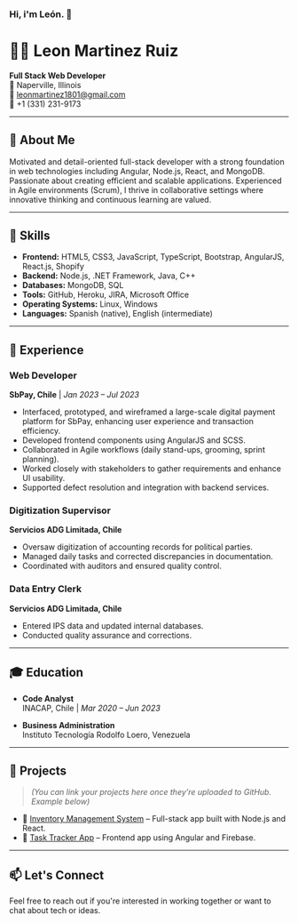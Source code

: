 ### Hi, i'm León. 👋

# 👨‍💻 Leon Martinez Ruiz  
**Full Stack Web Developer**  
📍 Naperville, Illinois  
📧 leonmartinez1801@gmail.com  
📱 +1 (331) 231-9173  

---

## 🚀 About Me

Motivated and detail-oriented full-stack developer with a strong foundation in web technologies including Angular, Node.js, React, and MongoDB. Passionate about creating efficient and scalable applications. Experienced in Agile environments (Scrum), I thrive in collaborative settings where innovative thinking and continuous learning are valued.

---

## 🧠 Skills

- **Frontend:** HTML5, CSS3, JavaScript, TypeScript, Bootstrap, AngularJS, React.js, Shopify  
- **Backend:** Node.js, .NET Framework, Java, C++  
- **Databases:** MongoDB, SQL  
- **Tools:** GitHub, Heroku, JIRA, Microsoft Office  
- **Operating Systems:** Linux, Windows  
- **Languages:** Spanish (native), English (intermediate)  

---

## 💼 Experience

### Web Developer  
**SbPay, Chile** | *Jan 2023 – Jul 2023*  
- Interfaced, prototyped, and wireframed a large-scale digital payment platform for SbPay, enhancing user experience and transaction efficiency.  
- Developed frontend components using AngularJS and SCSS.  
- Collaborated in Agile workflows (daily stand-ups, grooming, sprint planning).  
- Worked closely with stakeholders to gather requirements and enhance UI usability.  
- Supported defect resolution and integration with backend services.

### Digitization Supervisor  
**Servicios ADG Limitada, Chile**  
- Oversaw digitization of accounting records for political parties.  
- Managed daily tasks and corrected discrepancies in documentation.  
- Coordinated with auditors and ensured quality control.

### Data Entry Clerk  
**Servicios ADG Limitada, Chile**  
- Entered IPS data and updated internal databases.  
- Conducted quality assurance and corrections.

---

## 🎓 Education

- **Code Analyst**  
  INACAP, Chile | *Mar 2020 – Jun 2023*  

- **Business Administration**  
  Instituto Tecnología Rodolfo Loero, Venezuela  

---

## 📎 Projects

> *(You can link your projects here once they’re uploaded to GitHub. Example below)*

- 🔗 [Inventory Management System](https://github.com/yourusername/inventory-system) – Full-stack app built with Node.js and React.  
- 🔗 [Task Tracker App](https://github.com/yourusername/task-tracker) – Frontend app using Angular and Firebase.  

---

## 📫 Let's Connect

Feel free to reach out if you're interested in working together or want to chat about tech or ideas.




<!--
**Len1801/Len1801** is a ✨ _special_ ✨ repository because its `README.md` (this file) appears on your GitHub profile.

Here are some ideas to get you started:

- 🔭 I’m currently working on ...
- 🌱 I’m currently learning ...
- 👯 I’m looking to collaborate on ...
- 🤔 I’m looking for help with ...
- 💬 Ask me about ...
- 📫 How to reach me: ...
- 😄 Pronouns: ...
- ⚡ Fun fact: ...
-->
